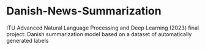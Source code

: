 # Danish-News-Summarization
ITU Advanced Natural Language Processing and Deep Learning (2023) final project: Danish summarization model based on a dataset of automatically generated labels
